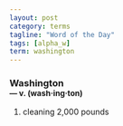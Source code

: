 ```yaml
---
layout: post
category: terms
tagline: "Word of the Day"
tags: [alpha_w]
term: washington
---
```


<h3>Washington<br/> <small>&mdash; v. (wash<span>&middot;</span>ing<span>&middot;</span>ton)</small></h3>
<p><ol>
<li>cleaning 2,000 pounds</li>
</ol></p>
